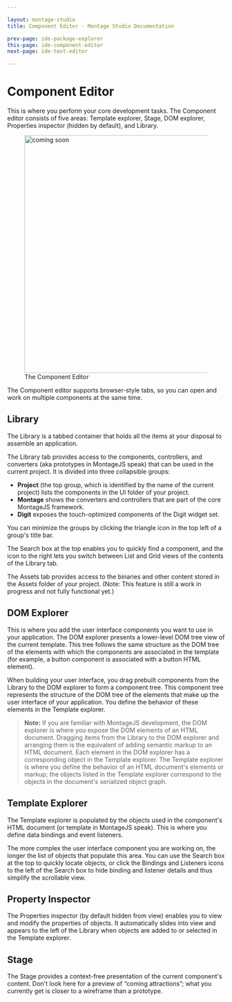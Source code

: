 ```yaml
---

layout: montage-studio
title: Component Editor - Montage Studio Documentation

prev-page: ide-package-explorer
this-page: ide-component-editor
next-page: ide-text-editor

---
```


# Component Editor

This is where you perform your core development tasks. The Component editor consists of five areas: Template explorer, Stage, DOM explorer, Properties inspector (hidden by default), and Library.

<figure>
    <img src="{{site.baseurl}}/images/montage-studio/ide-overview/fig04.jpg" alt="coming soon" style="width: 550px;">
    <figcaption>The Component Editor</figcaption>
</figure>

The Component editor supports browser-style tabs, so you can open and work on multiple components at the same time.

## Library

 The Library is a tabbed container that holds all the items at your disposal to assemble an application.

 The Library tab provides access to the components, controllers, and converters (aka prototypes in MontageJS speak) that can be used in the current project. It is divided into three collapsible groups:

 * **Project** (the top group, which is identified by the name of the current project) lists the components in the UI folder of your project.
 * **Montage** shows the converters and controllers that are part of the core MontageJS framework.
 * **Digit** exposes the touch-optimized components of the Digit widget set.

 You can minimize the groups by clicking the triangle icon in the top left of a group's title bar.

 The Search box at the top enables you to quickly find a component, and the icon to the right lets you switch between List and Grid views of the contents of the Library tab.

 The Assets tab provides access to the binaries and other content stored in the Assets folder of your project. (Note: This feature is still a work in progress and not fully functional yet.)

## DOM Explorer

This is where you add the user interface components you want to use in your application. The DOM explorer presents a lower-level DOM tree view of the current template. This tree follows the same structure as the DOM tree of the elements with which the components are associated in the template (for example, a button component is associated with a button HTML element).

When building your user interface, you drag prebuilt components from the Library to the DOM explorer to form a component tree. This component tree represents the structure of the DOM tree of the elements that make up the user interface of your application. You define the behavior of these elements in the Template explorer.

>**Note:** If you are familiar with MontageJS development, the DOM explorer is where you expose the DOM elements of an HTML document. Dragging items from the Library to the DOM explorer and arranging them is the equivalent of adding semantic markup to an HTML document. Each element in the DOM explorer has a corresponding object in the Template explorer. The Template explorer is where you define the behavior of an HTML document's elements or markup; the objects listed in the Template explorer correspond to the objects in the document's serialized object graph.

## Template Explorer

The Template explorer is populated by the objects used in the component's HTML document (or template in MontageJS speak). This is where you define data bindings and event listeners.

The more complex the user interface component you are working on, the longer the list of objects that populate this area. You can use the Search box at the top to quickly locate objects, or click the Bindings and Listeners icons to the left of the Search box to hide binding and listener details and thus simplify the scrollable view.

## Property Inspector

The Properties inspector (by default hidden from view) enables you to view and modify the properties of objects. It automatically slides into view and appears to the left of the Library when objects are added to or selected in the Template explorer.

## Stage

The Stage provides a context-free presentation of the current component's content. Don't look here for a preview of “coming attractions”; what you currently get is closer to a wireframe than a prototype.

